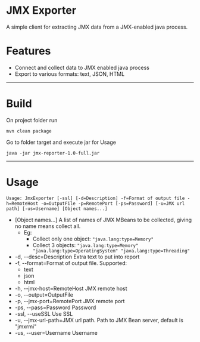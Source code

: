 # JMX Exporter  
A simple client for extracting JMX data from a JMX-enabled java process.

# Features

  - Connect and collect data to JMX enabled java process
  - Export to various formats: text, JSON, HTML
---
# Build
On project folder run
```maven
mvn clean package
```
Go to folder target and execute jar for Usage
```
java -jar jmx-reporter-1.0-full.jar
```
---
# Usage
`Usage: JmxExporter [-ssl] [-d=Description] -f=Format of output file
                   -h=RemoteHost -o=OutputFile -p=RemotePort [-ps=Password]
                   [-u=JMX url path] [-us=Username] [Object names...]
`

- [Object names...]      A list of names of JMX MBeans to be collected, giving no name means
                               collect all. 
   - Eg:
      - Collect only one object: `"java.lang:type=Memory"`
      - Collect 3 objects: `"java.lang:type=Memory" "java.lang:type=OperatingSystem" "java.lang:type=Threading"`
- -d, --desc=Description     Extra text to put into report
- -f, --format=Format of output file. 
Supported: 
  - text
  - json
  - html
- -h, --jmx-host=RemoteHost  JMX remote host
- -o, --output=OutputFile
- -p, --jmx-port=RemotePort  JMX remote port
- -ps, --pass=Password   Password
- -ssl, --useSSL         Use SSL
- -u, --jmx-url-path=JMX url path. Path to JMX Bean server, default is "jmxrmi"
- -us, --user=Username   Username

